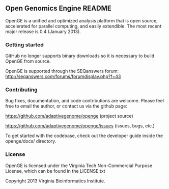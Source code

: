 ## Open Genomics Engine README

OpenGE is a unified and optimized analysis platform that is open source, accelerated for parallel computing, and easily extendible. The most recent major release is 0.4 (January 2013).


### Getting started

GitHub no longer supports binary downloads so it is necessary to build OpenGE from source.

OpenGE is supported through the SEQanswers forum:
http://seqanswers.com/forums/forumdisplay.php?f=43

### Contributing

Bug fixes, documentation, and code contributions are welcome. Please feel free to email the author, or contact us via the github page:

<https://github.com/adaptivegenome/openge> (project source)

<https://github.com/adaptivegenome/openge/issues> (issues, bugs, etc.)

To get started with the codebase, check out the developer guide inside the openge/docs/ directory.

### License
OpenGE is licensed under the Virginia Tech Non-Commercial Purpose License, which can be found in the LICENSE.txt

Copyright 2013 Virginia Bioinformatics Institute.
